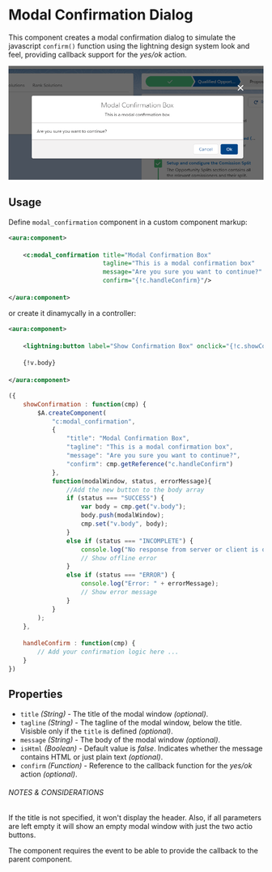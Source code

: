 # Modal Confirmation Dialog

This component creates a modal confirmation dialog to simulate the javascript `confirm()` function using the lightning design system look and feel, providing callback support for the _yes/ok_ action.

![modal confirmation example](assets/modal_dialog_example.png?raw=true)

## Usage

Define `modal_confirmation` component in a custom component markup:

```xml
<aura:component>

    <c:modal_confirmation title="Modal Confirmation Box" 
                          tagline="This is a modal confirmation box" 
                          message="Are you sure you want to continue?" 
                          confirm="{!c.handleConfirm}"/>

</aura:component>
```

or create it dinamycally in a controller:

```xml
<aura:component>

    <lightning:button label="Show Confirmation Box" onclick="{!c.showConfirmation}"/>
    
    {!v.body}

</aura:component>
```

```JavaScript
({
    showConfirmation : function(cmp) {
        $A.createComponent(
            "c:modal_confirmation",
            {
                "title": "Modal Confirmation Box",
                "tagline": "This is a modal confirmation box",
                "message": "Are you sure you want to continue?",
                "confirm": cmp.getReference("c.handleConfirm")
            },
            function(modalWindow, status, errorMessage){
                //Add the new button to the body array
                if (status === "SUCCESS") {
                    var body = cmp.get("v.body");
                    body.push(modalWindow);
                    cmp.set("v.body", body);
                }
                else if (status === "INCOMPLETE") {
                    console.log("No response from server or client is offline.")
                    // Show offline error
                }
                else if (status === "ERROR") {
                    console.log("Error: " + errorMessage);
                    // Show error message
                }
            }
        );
    },

    handleConfirm : function(cmp) {
        // Add your confirmation logic here ...
    }
})
```

## Properties

- `title` _(String)_ - The title of the modal window _(optional)_.
- `tagline` _(String)_ - The tagline of the modal window, below the title. Visisble only if the `title` is defined _(optional)_.
- `message` _(String)_ - The body of the modal window _(optional)_.
- `isHtml` _(Boolean)_ - Default value is _false_. Indicates whether the message contains HTML or just plain text _(optional)_.
- `confirm` _(Function)_ - Reference to the callback function for the _yes/ok_ action  _(optional)_.

###### NOTES &amp; CONSIDERATIONS

If the title is not specified, it won't display the header. Also, if all parameters are left empty it will show an empty modal window with just the two actio buttons.

The component requires the event to be able to provide the callback to the parent component.
